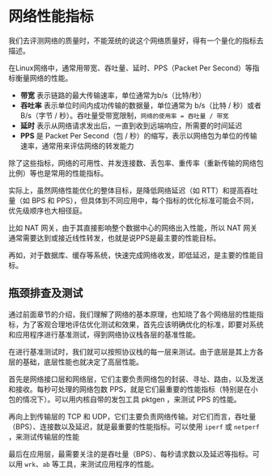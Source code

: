# 网络性能指标

我们去评测网络的质量时，不能笼统的说这个网络质量好，得有一个量化的指标去描述。

在Linux网络中，通常用带宽、吞吐量、延时、PPS（Packet Per Second）等指标衡量网络的性能。

- **带宽** 表示链路的最大传输速率，单位通常为b/s（比特/秒）
- **吞吐率** 表示单位时间内成功传输的数据量，单位通常为 b/s（比特 / 秒）或者 B/s（字节 / 秒）。吞吐量受带宽限制，`网络的使用率 = 吞吐量 / 带宽`
- **延时** 表示从网络请求发出后，一直到收到远端响应，所需要的时间延迟
- **PPS** 是 Packet Per Second（包 / 秒）的缩写，表示以网络包为单位的传输速率，通常用来评估网络的转发能力

除了这些指标，网络的可用性、并发连接数、丢包率、重传率（重新传输的网络包比例）等也是常用的性能指标。

实际上，虽然网络性能优化的整体目标，是降低网络延迟（如 RTT）和提高吞吐量（如 BPS 和 PPS），但具体到不同应用中，每个指标的优化标准可能会不同，优先级顺序也大相径庭。

比如 NAT 网关，由于其直接影响整个数据中心的网络出入性能，所以 NAT 网关通常需要达到或接近线性转发，也就是说PPS是最主要的性能目标。

再如，对于数据库、缓存等系统，快速完成网络收发，即低延迟，是主要的性能目标。

## 瓶颈排查及测试

通过前面章节的介绍，我们理解了网络的基本原理，也知晓了各个网络层的性能指标，为了客观合理地评估优化测试和效果，首先应该明确优化的标准，即要对系统和应用程序进行基准测试，得到网络协议栈各层的基准性能。

在进行基准测试时，我们就可以按照协议栈的每一层来测试。由于底层是其上方各层的基础，底层性能也就决定了高层性能。

首先是网络接口层和网络层，它们主要负责网络包的封装、寻址、路由，以及发送和接收。每秒可处理的网络包数 PPS，就是它们最重要的性能指标（特别是在小包的情况下）。可以用内核自带的发包工具 pktgen ，来测试 PPS 的性能。

再向上到传输层的 TCP 和 UDP，它们主要负责网络传输。对它们而言，吞吐量（BPS）、连接数以及延迟，就是最重要的性能指标。可以使用 `iperf` 或 `netperf` ，来测试传输层的性能

最后在应用层，最需要关注的是吞吐量（BPS）、每秒请求数以及延迟等指标。可以用 `wrk`、`ab` 等工具，来测试应用程序的性能。
